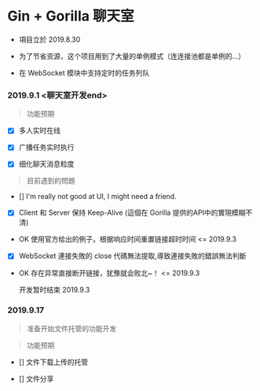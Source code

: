 <!--
 * @Description: In User Settings Edit
 * @Author: your name
 * @Date: 2019-09-01 17:51:14
 * @LastEditTime: 2019-09-17 15:49:13
 * @LastEditors: Please set LastEditors
 -->
# Gin + Gorilla 聊天室

- 項目立於 2019.8.30

- 为了节省资源，这个项目用到了大量的单例模式（连连接池都是单例的...）
- 在 WebSocket 模块中支持定时的任务列队

### 2019.9.1 <聊天室开发end>

> 功能预期

- [x] 多人实时在线

- [x] 广播任务实时执行

- [x] 细化聊天消息粒度

> 目前遇到的問題

- [] I'm really not good at UI, I might need a friend.

- [x] Client 和 Server 保持 Keep-Alive (這個在 Gorilla 提供的API中的實現模糊不清)
- OK 使用官方给出的例子。根据响应时间重置链接超时时间 <= 2019.9.3

- [x] WebSocket 連接失敗的 close 代碼無法提取,導致連接失敗的錯誤無法判斷
- OK 存在异常直接断开链接，犹豫就会败北~！ <= 2019.9.3

    开发暂时结束 2019.9.3

### 2019.9.17

> 准备开始文件托管的功能开发

> 功能预期

- [] 文件下载上传的托管

- [] 文件分享